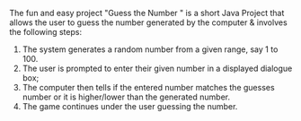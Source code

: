The fun and easy project "Guess the Number " is a short Java Project that allows the user to guess the number generated by the 
computer & involves the following steps:
1. The system generates a random number from a given range, say 1 to 100.
2. The user is prompted to enter their given number in a displayed dialogue box;
3. The computer then tells if the entered number matches the guesses number or it is higher/lower than the generated number.
4. The game continues under the user guessing the number.
   
